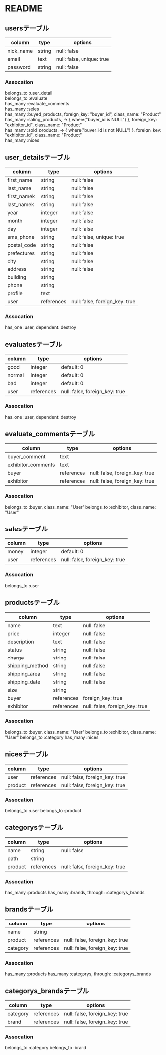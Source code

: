 # README

## usersテーブル

|column|type|options|
|------|----|-------|
|nick_name|string|null: false|
|email |text|null: false, unique: true|
|password|string|null: false|

### Assocation
belongs_to :user_detail  
belongs_to :evaluate  
has_many :evaluate_comments  
has_many :seles  
has_many :buyed_products, foreign_key: "buyer_id", class_name: "Product"  
has_many :saling_products, -> { where("buyer_id is NULL") }, foreign_key: "exhibitor_id", class_name: "Product"  
has_many :sold_products, -> { where("buyer_id is not NULL") }, foreign_key: "exhibitor_id", class_name: "Product"  
has_many :nices


## user_detailsテーブル

|column|type|options|
|------|----|-------|
|first_name|string|null: false|
|last_name|string|null: false|
|first_namek|string|null: false|
|last_namek|string|null: false|
|year  |integer|null: false|
|month |integer|null: false|
|day   |integer|null: false|
|sms_phone|string|null: false, unique: true|
|postal_code|string|null: false|
|prefectures|string|null: false|
|city  |string|null: false|
|address|string|null: false|
|building|string|   |
|phone |string|     |
|profile|text|      |
|user|references|null: false, foreign_key: true|

### Assocation
has_one :user, dependent: destroy

## evaluatesテーブル

|column|type|options|
|------|----|-------|
|good  |integer|default: 0|
|normal|integer|default: 0|
|bad   |integer|default: 0|
|user  |references|null: false, foreign_key: true|

### Assocation
has_one :user, dependent: destroy

## evaluate_commentsテーブル

|column|type|options|
|------|----|-------|
|buyer_comment|text| |
|exhibitor_comments|text| |
|buyer|references|null: false, foreign_key: true|
|exhibitor|references|null: false, foreign_key: true|

### Assocation
belongs_to :buyer, class_name: "User"
belongs_to :exhibitor, class_name: "User"

## salesテーブル

|column|type|options|
|------|----|-------|
|money |integer|default: 0|
|user  |references|null: false, foreign_key: true|

### Assocation
belongs_to :user

## productsテーブル

|column|type|options|
|------|----|-------|
|name  |text|null: false|
|price |integer|null: false|
|description|text|null: false|
|status|string|null: false|
|charge|string|null: false|
|shipping_method|string|null :false|
|shipping_area|string|null: false|
|shipping_date|string|null: false|
|size  |string|     |
|buyer|references|foreign_key: true|
|exhibitor|references|null: false, foreign_key: true|

### Assocation
belongs_to :buyer, class_name: "User"
belongs_to :exhibitor, class_name: "User"
belongs_to :category
has_many :nices

## nicesテーブル

|column|type|options|
|------|----|-------|
|user  |references|null: false, foreign_key: true|
|product|references|null: false, foreign_key: true|

### Assocation
belongs_to :user
belongs_to :product

## categorysテーブル

|column|type|options|
|------|----|-------|
|name  |string|null: false|
|path  |string|     |
|product|references|null: false, foreign_key: true|

### Assocation
has_many :products
has_many :brands, through: :categorys_brands

## brandsテーブル

|column|type|options|
|------|----|-------|
|name  |string|     |
|product|references|null: false, foreign_key: true|
|category|references|null: false, foreign_key: true|

### Assocation
has_many :products
has_many :categorys, through: :categorys_brands

## categorys_brandsテーブル

|column|type|options|
|------|----|-------|
|category|references|null: false, foreign_key: true|
|brand |references|null: false, foreign_key: true|

### Assocation
belongs_to :category
belongs_to :brand